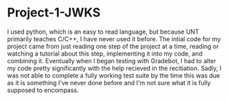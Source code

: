 # Project-1-JWKS

I used python, which is an easy to read language, but because UNT primarily teaches C/C++, I have never used it before. The intial code for my project came from just reading one step of the project at a time, reading or watching a tutorial about this step, implementing it into my code, and combining it. Eventually when I began testing with Gradebot, I had to alter my code pretty significantly with the help recieved in the recitiation. Sadly, I was not able to complete a fully working test suite by the time this was due as it is something I've never done before and I'm not sure what it is fully supposed to encompass.
